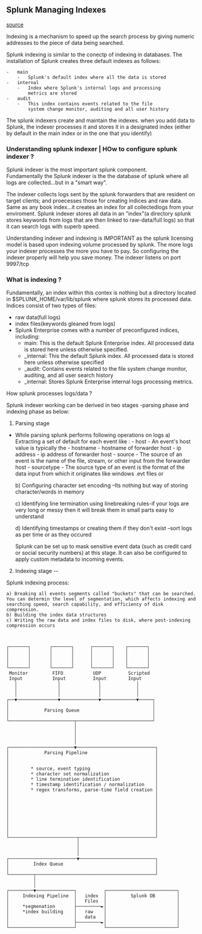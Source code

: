 ##  Splunk Managing Indexes

[source](https://www.learnsplunk.com/splunk-indexer-configuration.html)

Indexing is a mechanism to speed up the search 
process by giving numeric addresses to the 
piece of data being searched.

Splunk indexing is similar to the conectp of indexing in
databases.   The installation of Splunk
creates three default indexes as follows:

    -   main
        -   Splunk's default index where all the data is stored
    -   internal
        -   Index where Splunk's internal logs and processing
            metrics are stored 
    -   audit
        -   This index contains events related to the file
            system change monitor, auditing and all user history

The splunk indexers create and maintain the indexes.  when you 
add data to Splunk, the indexer processes it and stores it in
a designated index (either by default in the main index or in the one that you identify)


### Understanding splunk indexer | HOw to configure splunk indexer ?

Splunk indexer is the most important splunk component.  
Fundamentally the Splunk indexer is the the database of
splunk where all logs are collected...but in a "smart way".

The indexer collects logs sent by the splunk forwarders that are resident on target clients; and proecesses those for creating indices and raw data.  Same as any book index...it creates an index for all collectedlogs from your enviroment.  Splunk indexer stores all data in an "index"(a directory splunk stores keywords from logs that are then linked to raw-data/full logs) so that it can search logs with superb speed.


Understanding indexer and indexing is IMPORTANT as the splunk
licensing model is based upon indexing volume processed by splunk.  The more logs your indexer processes the more you have to pay.  So configuring the indexer properly will help you save money.   The indexer listens on port 9997/tcp



###  What is indexing ?

Fundamentally, an index within this contex is nothing but a directory located in $SPLUNK_HOME/var/lib/splunk where splunk
stores its processed data.  Indices consist of two types 
of files: 
-   raw data(full logs)
-   index files(keywords gleaned from logs)
-   Splunk Enterprise comes with a number of preconfigured indices, including:
    -   main: This is the default Splunk Enterprise index.  All processed data is stored here unless otherwise specified.
    -   _internal: This the default Splunk index. All processed data is stored here unless otherwise specified
    -   _audit: Contains events related to the file system change monitor, auditing, and all user search history
    -   _internal: Stores Splunk Enterprise internal logs processing metrics.

How splunk processes logs/data ?

Splunk indexer working can be derived in two stages -parsing phase and indexing phase as below:

1. Parsing stage

- While parsing splunk performs following operations on logs 
    a) Extracting a set of default for each event like :
        -   host
            -   An event's host value is typically the 
                -   hostname
                    -   hostname of forwarder host
                -   ip address
                    -   ip address of forwarder host
                -   source
                    -   The source of an event is the name of the file, stream, or other input from the forwarder host
                -   sourcetype
                    -   The source type of an event is the format of the data input from which it originates like windows .evt files or 

    b) Configuring character set encoding –Its nothing but way of storing character/words in memory

    c) Identifying line termination using linebreaking rules-if your logs are very long or messy then it will break them in small parts easy to understand

    d) Identifying timestamps or creating them if they don't exist –sort logs as per time or as they occured

    Splunk can be set up to mask sensitive event data  (such as credit card or social security numbers) at this stage. It can also be configured to apply custom metadata to incoming events.


2. Indexing stage --

Splunk indexing process:

    a) Breaking all events segments called "buckets" that can be searched.  You can determin the level of segmentation, which affects indexing and searching speed, search capability, and efficiency of disk compression.
    b) Building the index data structures
    c) Writing the raw data and index files to disk, where post-indexing compression occurs


```


┌───────┐       ┌───────┐      ┌───────┐    ┌───────┐
│       │       │       │      │       │    │       │
│       │       │       │      │       │    │       │
│       │       │       │      │       │    │       │
└───────┘       └───────┘      └───────┘    └───────┘
 Monitor         FIFO           UDP          Scripted
 Input           Input          Input        Input
   │               │              │             │
   │               │              │             │
   │               │              │             │
┌──▼───────────────▼──────────────▼─────────────▼─────┐
│                                                     │
│             Parsing Queue                           │
│                                                     │
└────────────────────────┬────────────────────────────┘
                         │
                         │
                         │
                         │
┌────────────────────────▼─────────────────────────────┐
│             Parsing Pipeline                         │
│                                                      │
│                                                      │
│        * source, event typing                        │
│        * character set normalization                 │
│        * line termination identification             │
│        * timestamp identification / normalization    │
│        * regex transforms, parse-time field creation │
│                                                      │
│                                                      │
│                                                      │
│                                                      │
│                                                      │
│                                                      │
│                                                      │
│                                                      │
└─────────────────────────┬────────────────────────────┘
                          │
                          │
                          │
┌─────────────────────────▼────────────────────────────┐
│         Index Queue                                  │
│                                                      │
└─────────┬────────────────────────────────────────────┘
          │
          │
┌─────────▼──────────────┐          ┌──────────────────────────┐
│     Indexing Pipeline  │   index  │         Splunk DB        │
│                        │   Files  │                          │
│     *segmenation       ├─────────►│                          │
│     *index building    │   raw    │                          │
│                        │   data   │                          │
│                        ├─────────►│                          │
└────────────────────────┘          └──────────────────────────┘

```



